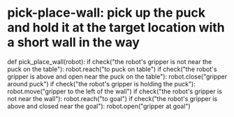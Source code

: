 # pick-place-wall: pick up the puck and hold it at the target location with a short wall in the way
def pick_place_wall(robot):
    if check("the robot's gripper is not near the puck on the table"):
        robot.reach("to puck on table")
    if check("the robot's gripper is above and open near the puck on the table"):
        robot.close("gripper around puck")
    if check("the robot's gripper is holding the puck"):
        robot.move("gripper to the left of the wall")
    if check("the robot's gripper is not near the wall"):
        robot.reach("to goal")
    if check("the robot's gripper is above and closed near the goal"):
        robot.open("gripper at goal")